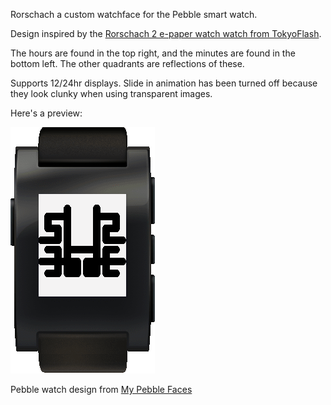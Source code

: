 Rorschach a custom watchface for the Pebble smart watch.

Design inspired by the [Rorschach 2 e-paper watch watch from TokyoFlash](http://blog.tokyoflash.com/2013/03/rorschach-2-e-paper-watch-update/).

The hours are found in the top right, and the minutes are found in the bottom left. The other quadrants are reflections of these.

Supports 12/24hr displays. Slide in animation has been turned off because they look clunky when using transparent images.

Here's a preview:

![Screen shot](ScreenShot.png)

Pebble watch design from [My Pebble Faces](http://www.mypebblefaces.com/)